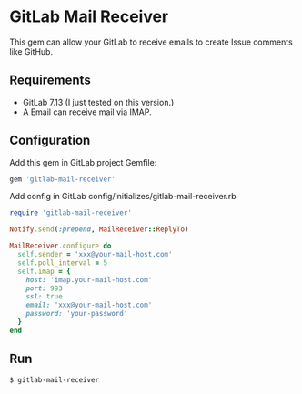 # GitLab Mail Receiver

This gem can allow your GitLab to receive emails to create Issue comments like GitHub.


## Requirements

- GitLab 7.13 (I just tested on this version.)
- A Email can receive mail via IMAP.


## Configuration

Add this gem in GitLab project Gemfile:

```rb
gem 'gitlab-mail-receiver'
```

Add config in GitLab config/initializes/gitlab-mail-receiver.rb

```rb
require 'gitlab-mail-receiver'

Notify.send(:prepend, MailReceiver::ReplyTo)

MailReceiver.configure do
  self.sender = 'xxx@your-mail-host.com'
  self.poll_interval = 5
  self.imap = {
    host: 'imap.your-mail-host.com'
    port: 993
    ssl: true
    email: 'xxx@your-mail-host.com'
    password: 'your-password'
  }
end
```

## Run

```
$ gitlab-mail-receiver
```
